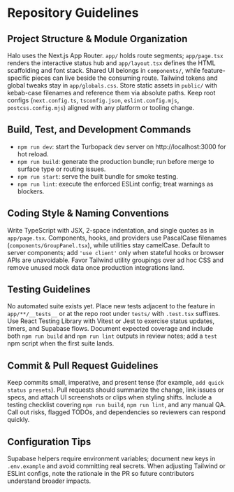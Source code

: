 # Repository Guidelines

## Project Structure & Module Organization
Halo uses the Next.js App Router. `app/` holds route segments; `app/page.tsx` renders the interactive status hub and `app/layout.tsx` defines the HTML scaffolding and font stack. Shared UI belongs in `components/`, while feature-specific pieces can live beside the consuming route. Tailwind tokens and global tweaks stay in `app/globals.css`. Store static assets in `public/` with kebab-case filenames and reference them via absolute paths. Keep root configs (`next.config.ts`, `tsconfig.json`, `eslint.config.mjs`, `postcss.config.mjs`) aligned with any platform or tooling change.

## Build, Test, and Development Commands
- `npm run dev`: start the Turbopack dev server on http://localhost:3000 for hot reload.
- `npm run build`: generate the production bundle; run before merge to surface type or routing issues.
- `npm run start`: serve the built bundle for smoke testing.
- `npm run lint`: execute the enforced ESLint config; treat warnings as blockers.

## Coding Style & Naming Conventions
Write TypeScript with JSX, 2-space indentation, and single quotes as in `app/page.tsx`. Components, hooks, and providers use PascalCase filenames (`components/GroupPanel.tsx`), while utilities stay camelCase. Default to server components; add `'use client'` only when stateful hooks or browser APIs are unavoidable. Favor Tailwind utility groupings over ad hoc CSS and remove unused mock data once production integrations land.

## Testing Guidelines
No automated suite exists yet. Place new tests adjacent to the feature in `app/**/__tests__` or at the repo root under `tests/` with `.test.tsx` suffixes. Use React Testing Library with Vitest or Jest to exercise status updates, timers, and Supabase flows. Document expected coverage and include both `npm run build` and `npm run lint` outputs in review notes; add a `test` npm script when the first suite lands.

## Commit & Pull Request Guidelines
Keep commits small, imperative, and present tense (for example, `add quick status presets`). Pull requests should summarize the change, link issues or specs, and attach UI screenshots or clips when styling shifts. Include a testing checklist covering `npm run build`, `npm run lint`, and any manual QA. Call out risks, flagged TODOs, and dependencies so reviewers can respond quickly.

## Configuration Tips
Supabase helpers require environment variables; document new keys in `.env.example` and avoid committing real secrets. When adjusting Tailwind or ESLint configs, note the rationale in the PR so future contributors understand broader impacts.
